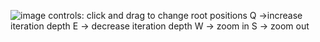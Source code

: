 ![image](https://github.com/user-attachments/assets/1d683e22-4b1c-4902-b6bf-fd3c34755b74)
controls:
click and drag to change root positions
Q ->increase iteration depth
E -> decrease iteration depth
W -> zoom in
S -> zoom out
